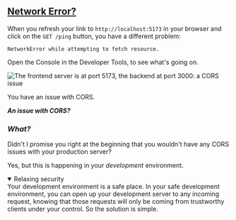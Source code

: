 <!-- Network error -->
<section
  id="network-error"
  aria-labelledby="network-error"
  data-item="Network Error?"
>
  <h2><a href="#network-error">Network Error?</a></h2>

When you refresh your link to `http://localhost:5173` in your browser and click on the `GET /ping` button, you have a different problem:

`NetworkError while attempting to fetch resource.`

Open the Console in the Developer Tools, to see what's going on.

![The frontend server is at port 5173, the backend at port 3000: a CORS issue](images/CORS.webp)

You have an issue with CORS.

***An issue with CORS?***

### _What?_

Didn't I promise you right at the beginning that you wouldn't have any CORS issues with your production server?

Yes, but this is happening in your _development_ environment.

<details class="pivot" open>
<summary>Relaxing security</summary>
Your development environment is a safe place. In your safe development environment, you can open up your development server to any incoming request, knowing that those requests will only be coming from trustworthy clients under your control. So the solution is simple.

</details>

</section>
